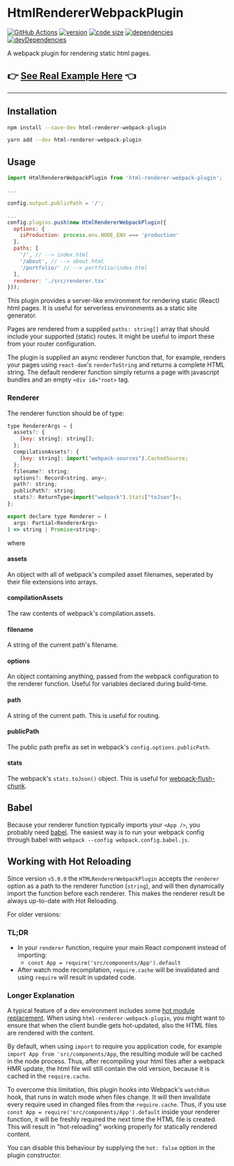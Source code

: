 # HtmlRendererWebpackPlugin

[![GitHub Actions](https://github.com/iiroj/html-renderer-webpack-plugin/workflows/Tags/badge.svg)](https://github.com/iiroj/html-renderer-webpack-plugin/actions)
[![version](https://img.shields.io/npm/v/html-renderer-webpack-plugin.svg)](https://www.npmjs.com/package/html-renderer-webpack-plugin)
[![code size](https://img.shields.io/github/languages/code-size/iiroj/html-renderer-webpack-plugin.svg)](https://github.com/iiroj/html-renderer-webpack-plugin)
[![dependencies](https://img.shields.io/david/iiroj/html-renderer-webpack-plugin.svg)](https://github.com/iiroj/html-renderer-webpack-plugin/blob/master/package.json)
[![devDependencies](https://img.shields.io/david/dev/iiroj/html-renderer-webpack-plugin.svg)](https://github.com/iiroj/html-renderer-webpack-plugin/blob/master/package.json)

A webpack plugin for rendering static html pages.

## 👉 [See Real Example Here](https://github.com/iiroj/react-static-boilerplate/blob/master/src/renderer.js) 👈

----

## Installation

```bash
npm install --save-dev html-renderer-webpack-plugin
```

```bash
yarn add --dev html-renderer-webpack-plugin
```

## Usage

```javascript
import HtmlRendererWebpackPlugin from 'html-renderer-webpack-plugin';

...

config.output.publicPath = '/';

...
config.plugins.push(new HtmlRendererWebpackPlugin({
  options: {
    isProduction: process.env.NODE_ENV === 'production'
  },
  paths: [
    '/', // --> index.html
    '/about', // --> about.html
    '/portfolio/' // --> portfolio/index.html
  ],
  renderer: './src/renderer.tsx'
}));
```

This plugin provides a server-like environment for rendering static (React) html pages. It is useful for serverless environments as a static site generator.

Pages are rendered from a supplied `paths: string[]` array that should include your supported (static) routes. It might be useful to import these from your router configuration.

The plugin is supplied an async renderer function that, for example, renders your pages using `react-dom`'s `renderToString` and returns a complete HTML string. The default renderer function simply returns a page with javascript bundles and an empty `<div id="root>` tag.

### Renderer

The renderer function should be of type:

```javascript
type RendererArgs = {
  assets?: {
    [key: string]: string[];
  };
  compilationAssets?: {
    [key: string]: import("webpack-sources").CachedSource;
  };
  filename?: string;
  options?: Record<string, any>;
  path?: string;
  publicPath?: string;
  stats?: ReturnType<import("webpack").Stats["toJson"]>;
};

export declare type Renderer = (
  args: Partial<RendererArgs>
) => string | Promise<string>;
```

where

#### assets

An object with all of webpack's compiled asset filenames, seperated by their file extensions into arrays.

#### compilationAssets

The raw contents of webpack's compilation.assets.

#### filename

A string of the current path's filename.

#### options

An object containing anything, passed from the webpack configuration to the renderer function. Useful for variables declared during build-time.

#### path

A string of the current path. This is useful for routing.

#### publicPath

The public path prefix as set in webpack's `config.options.publicPath`.

#### stats

The webpack's `stats.toJson()` object. This is useful for [webpack-flush-chunk](https://github.com/faceyspacey/webpack-flush-chunks).

## Babel

Because your renderer function typically imports your `<App />`, you probably need [babel](https://babeljs.io/). The easiest way is to run your webpack config through babel with `webpack --config webpack.config.babel.js`.

## Working with Hot Reloading

Since version `v5.0.0` the `HTMLRendererWebpackPlugin` accepts the `renderer` option as a path to the renderer function (`string`), and will then dynamically import the function before each renderer. This makes the renderer result be always up-to-date with Hot Reloading.

For older versions:

### TL;DR

* In your `renderer` function, require your main React component instead of importing:
  - `const App = require('src/components/App').default`
* After watch mode recompilation, `require.cache` will be invalidated and using `require` will result in updated code.

### Longer Explanation

A typical feature of a dev environment includes some [hot module replacement](https://webpack.js.org/concepts/hot-module-replacement/). When using `html-renderer-webpack-plugin`, you might want to ensure that when the client bundle gets hot-updated, also the HTML files are rendered with the content.

By default, when using `import` to require you application code, for example `import App from 'src/components/App`, the resulting module will be cached in the node process. Thus, after recompiling your html files after a webpack HMR update, the html file will still contain the old version, because it is cached in the `require.cache`.

To overcome this limitation, this plugin hooks into Webpack's `watchRun` hook, that runs in watch mode when files change. It will then invalidate every require used in changed files from the `require.cache`. Thus, if you use `const App = require('src/components/App').default` inside your renderer function, it will be freshly required the next time the HTML file is created. This will result in "hot-reloading" working properly for statically rendered content.

You can disable this behaviour by supplying the `hot: false` option in the plugin constructor.
